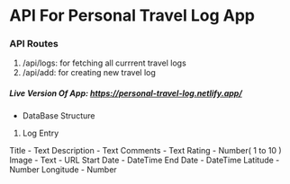 # API For Personal Travel Log App

### API Routes
1. /api/logs: for fetching all currrent travel logs
2. /api/add: for creating new travel log

##### Live Version Of App: https://personal-travel-log.netlify.app/

* DataBase Structure
1. Log Entry

Title - Text
Description - Text
Comments - Text
Rating - Number( 1 to 10 )
Image - Text - URL
Start Date - DateTime
End Date - DateTime
Latitude - Number
Longitude - Number
